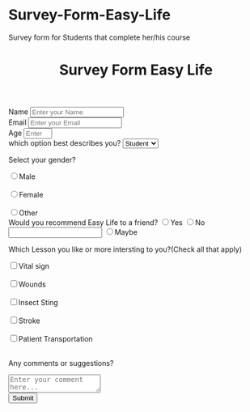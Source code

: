 # Survey-Form-Easy-Life
Survey form for Students that complete her/his course 
<!DOCTYPE html>
<html lang="en">
<head>
 <title>Survey Form</title>
 <link rel="stylesheet" href="C:\git\index.css">
 <meta charset="=UTF-8"/>
</head>  
<body>
 <header>
<div id="title"><h1>Survey Form Easy Life</h1>
 </header>   
    <div class="form-control">
      <label for="name" id="label-name">Name
       </label>
       <input type="text" id="name" placeholder="Enter your Name"/>
    </div>
    <div>
     <div class="form-control">
      <label for="email" id="label-email">Email
      </label>
      <input type="email" id="email" placeholder="Enter your Email">
    </div>
    <div class="form-control">
     <label for="age" id="label-age">Age
     </label>
     <input type="number" id="age" placeholder="Enter your Age" min="16" max="50" class="right input-field" id="number">
     </div>
    <div class="form-control">
     <label for="role" id="label-role">which option best describes you?
     </label>
      <select name="role" id="role">
        <option value="Student">Student</option>
        <option value="intern">Intern</option>
        <option value="teacher">Teacher</option>
        <option value="other">Other</option>
    </div>
</div>
<div class="form-group">
  <p>Select your gender?</p>
  <label>
    <input type="radio" name="gender" value="Male" class="input-radio"/>Male</label><br></br>
    <label>
      <input type="radio" name="gender" value="Female" class="input-radio"/>Female</label><br></br>
    <label>
      <input type="radio" name="gender" value="Other" class="input-radio"/>Other</label>
</div>
    <div class="form-control">
    <label>Would you recommend Easy Life to a friend?</label>
    <labelfor="recommend-1">
     <input type="radio" id="recommend-1" name="recommend">Yes</input>
     <label for="recommend-2">
     <input type="radio" id="recommend-2" name="recommend">No<input> 
     <label for="recommend-3">
      <input type="radio" id="recommend-3" name="recommend">Maybe</input>
     </label>
    </div> 
    <div class="form-group">
        <p>Which Lesson you like or more intersting to you?<span class="clue">(Check all that apply)</span></p>
        <label>
          <input name="prefer" value="vital sign" type="checkbox" class="input-checkbox"/>Vital sign</label><br></br>
        <label>
          <input name="prefer" value="wounds" type="checkbox" class="input-checkbox"/>Wounds</label><br></br>
        <label>
          <input name="prefer" value="insect sting" type="checkbox" class="input-checkbox"/>Insect Sting</label><br></br>
        <label>
          <input name="prefer" value="Stroke" type="checkbox" class="input-checkbox"/>Stroke</label><br></br>
        <label>
          <input name="prefer" value="patient transportation" type="checkbox" class="input-checkbox"/>Patient Transportation
          </label><br></br>
      </div> 
      <div class="form-group">
        <p>Any comments or suggestions?</p>
            <textarea id="comments" class="input-textarea" name="comment" placeholder="Enter your comment here..."></textarea>
    </div>
    <button type="submit" id="submit" value="submit" class="submit-button">Submit</button>
</form>
</div>
